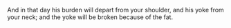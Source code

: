 And in that day his burden will depart from your shoulder, and his yoke from your neck; and the yoke will be broken because of the fat.
